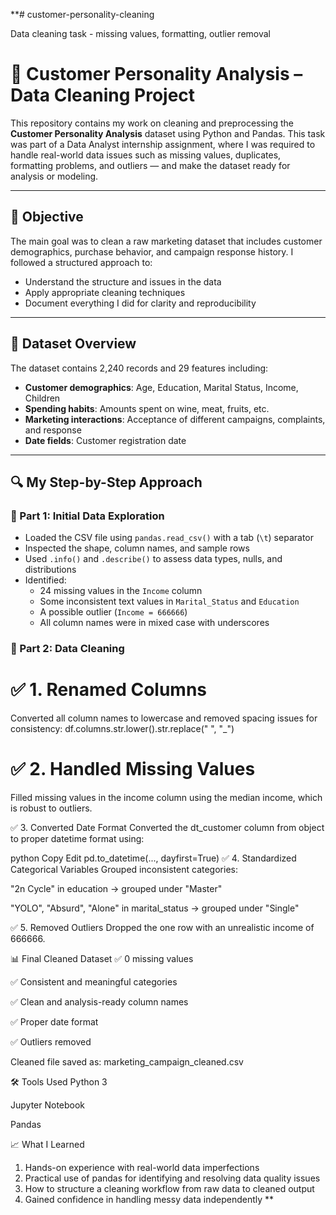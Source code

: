 **# customer-personality-cleaning

Data cleaning task - missing values, formatting, outlier removal

# 🧹 Customer Personality Analysis – Data Cleaning Project

This repository contains my work on cleaning and preprocessing the **Customer Personality Analysis** dataset using Python and Pandas. This task was part of a Data Analyst internship assignment, where I was required to handle real-world data issues such as missing values, duplicates, formatting problems, and outliers — and make the dataset ready for analysis or modeling.

---

## 🧠 Objective

The main goal was to clean a raw marketing dataset that includes customer demographics, purchase behavior, and campaign response history. I followed a structured approach to:

- Understand the structure and issues in the data
- Apply appropriate cleaning techniques
- Document everything I did for clarity and reproducibility

---

## 🧪 Dataset Overview

The dataset contains 2,240 records and 29 features including:

- **Customer demographics**: Age, Education, Marital Status, Income, Children
- **Spending habits**: Amounts spent on wine, meat, fruits, etc.
- **Marketing interactions**: Acceptance of different campaigns, complaints, and response
- **Date fields**: Customer registration date

---

## 🔍 My Step-by-Step Approach

### 🔹 Part 1: Initial Data Exploration
- Loaded the CSV file using `pandas.read_csv()` with a tab (`\t`) separator
- Inspected the shape, column names, and sample rows
- Used `.info()` and `.describe()` to assess data types, nulls, and distributions
- Identified:
  - 24 missing values in the `Income` column
  - Some inconsistent text values in `Marital_Status` and `Education`
  - A possible outlier (`Income = 666666`)
  - All column names were in mixed case with underscores

### 🔹 Part 2: Data Cleaning

# ✅ 1. Renamed Columns
Converted all column names to lowercase and removed spacing issues for consistency:
df.columns.str.lower().str.replace(" ", "_")

# ✅ 2. Handled Missing Values
Filled missing values in the income column using the median income, which is robust to outliers.

✅ 3. Converted Date Format
Converted the dt_customer column from object to proper datetime format using:

python
Copy
Edit
pd.to_datetime(..., dayfirst=True)
✅ 4. Standardized Categorical Variables
Grouped inconsistent categories:

"2n Cycle" in education → grouped under "Master"

"YOLO", "Absurd", "Alone" in marital_status → grouped under "Single"

✅ 5. Removed Outliers
Dropped the one row with an unrealistic income of 666666.

📊 Final Cleaned Dataset
✅ 0 missing values

✅ Consistent and meaningful categories

✅ Clean and analysis-ready column names

✅ Proper date format

✅ Outliers removed

Cleaned file saved as: marketing_campaign_cleaned.csv

🛠️ Tools Used
Python 3

Jupyter Notebook

Pandas

📈 What I Learned
1. Hands-on experience with real-world data imperfections
2. Practical use of pandas for identifying and resolving data quality issues
3. How to structure a cleaning workflow from raw data to cleaned output
4. Gained confidence in handling messy data independently
**
